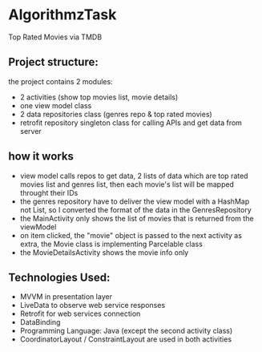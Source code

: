 # AlgorithmzTask
Top Rated Movies via TMDB 

Project structure:
-------------------
the project contains 2 modules:
- 2 activities (show top movies list, movie details)
- one view model class
- 2 data repositories class (genres repo & top rated movies)
- retrofit repository singleton class for calling APIs and get data from server

how it works
---------------
- view model calls repos to get data, 2 lists of data which are top rated movies list and genres list, then each movie's list will be mapped throught their IDs
- the genres repository have to deliver the view model with a HashMap not List, so I converted the format of the data in the GenresRepository
- the MainActivity only shows the list of movies that is returned from the viewModel
- on item clicked, the "movie" object is passed to the next activity as extra, the Movie class is implementing Parcelable class
- the MovieDetailsActivity shows the movie info only

Technologies Used:
---------------------
- MVVM in presentation layer
- LiveData to observe web service responses
- Retrofit for web services connection
- DataBinding
- Programming Language: Java (except the second activity class)
- CoordinatorLayout / ConstraintLayout are used in both activities
